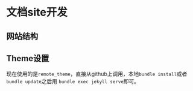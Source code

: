 # 文档site开发

## 网站结构


## Theme设置
现在使用的是`remote_theme`，直接从github上调用，本地`bundle install`或者`bundle update`之后用
`bundle exec jekyll serve`即可。